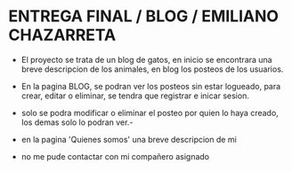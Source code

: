 # ENTREGA FINAL / BLOG / EMILIANO CHAZARRETA

- El proyecto se trata de un blog de gatos, en inicio se encontrara una breve descripcion de los animales, en blog los posteos de los usuarios.

- En la pagina BLOG, se podran ver los posteos sin estar logueado, para crear, editar o eliminar, se tendra que registrar e inicar sesion.
- solo se podra modificar o eliminar el posteo por quien lo haya creado, los demas solo lo podran ver.-

- en la pagina 'Quienes somos' una breve descripcion de mi

- no me pude contactar con mi compañero asignado
